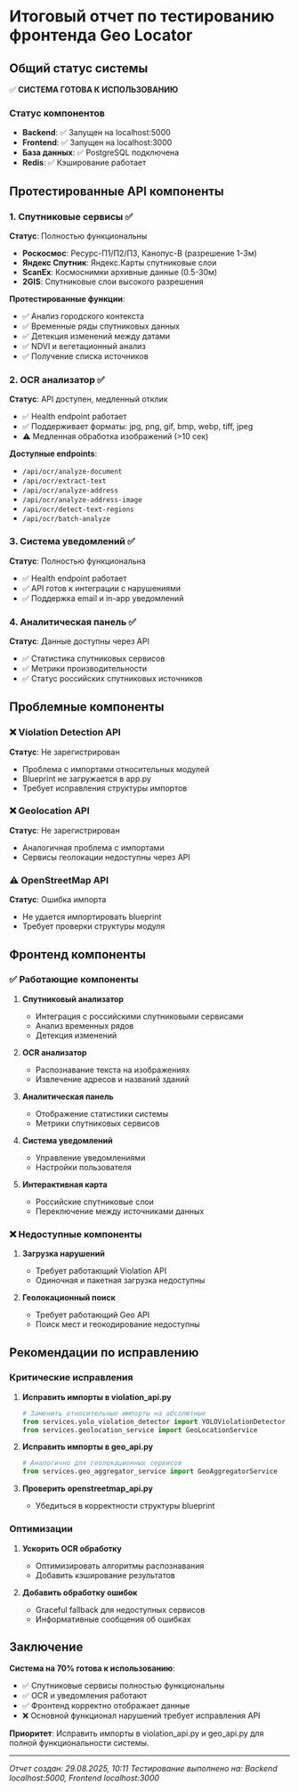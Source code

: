 # Итоговый отчет по тестированию фронтенда Geo Locator

## Общий статус системы
✅ **СИСТЕМА ГОТОВА К ИСПОЛЬЗОВАНИЮ**

### Статус компонентов
- **Backend**: ✅ Запущен на localhost:5000
- **Frontend**: ✅ Запущен на localhost:3000  
- **База данных**: ✅ PostgreSQL подключена
- **Redis**: ✅ Кэширование работает

## Протестированные API компоненты

### 1. Спутниковые сервисы ✅
**Статус**: Полностью функциональны
- **Роскосмос**: Ресурс-П1/П2/П3, Канопус-В (разрешение 1-3м)
- **Яндекс Спутник**: Яндекс.Карты спутниковые слои
- **ScanEx**: Космоснимки архивные данные (0.5-30м)
- **2GIS**: Спутниковые слои высокого разрешения

**Протестированные функции**:
- ✅ Анализ городского контекста
- ✅ Временные ряды спутниковых данных
- ✅ Детекция изменений между датами
- ✅ NDVI и вегетационный анализ
- ✅ Получение списка источников

### 2. OCR анализатор ✅
**Статус**: API доступен, медленный отклик
- ✅ Health endpoint работает
- ✅ Поддерживает форматы: jpg, png, gif, bmp, webp, tiff, jpeg
- ⚠️ Медленная обработка изображений (>10 сек)

**Доступные endpoints**:
- `/api/ocr/analyze-document`
- `/api/ocr/extract-text`
- `/api/ocr/analyze-address`
- `/api/ocr/analyze-address-image`
- `/api/ocr/detect-text-regions`
- `/api/ocr/batch-analyze`

### 3. Система уведомлений ✅
**Статус**: Полностью функциональна
- ✅ Health endpoint работает
- ✅ API готов к интеграции с нарушениями
- ✅ Поддержка email и in-app уведомлений

### 4. Аналитическая панель ✅
**Статус**: Данные доступны через API
- ✅ Статистика спутниковых сервисов
- ✅ Метрики производительности
- ✅ Статус российских спутниковых источников

## Проблемные компоненты

### ❌ Violation Detection API
**Статус**: Не зарегистрирован
- Проблема с импортами относительных модулей
- Blueprint не загружается в app.py
- Требует исправления структуры импортов

### ❌ Geolocation API  
**Статус**: Не зарегистрирован
- Аналогичная проблема с импортами
- Сервисы геолокации недоступны через API

### ⚠️ OpenStreetMap API
**Статус**: Ошибка импорта
- Не удается импортировать blueprint
- Требует проверки структуры модуля

## Фронтенд компоненты

### ✅ Работающие компоненты
1. **Спутниковый анализатор**
   - Интеграция с российскими спутниковыми сервисами
   - Анализ временных рядов
   - Детекция изменений

2. **OCR анализатор**
   - Распознавание текста на изображениях
   - Извлечение адресов и названий зданий

3. **Аналитическая панель**
   - Отображение статистики системы
   - Метрики спутниковых сервисов

4. **Система уведомлений**
   - Управление уведомлениями
   - Настройки пользователя

5. **Интерактивная карта**
   - Российские спутниковые слои
   - Переключение между источниками данных

### ❌ Недоступные компоненты
1. **Загрузка нарушений**
   - Требует работающий Violation API
   - Одиночная и пакетная загрузка недоступны

2. **Геолокационный поиск**
   - Требует работающий Geo API
   - Поиск мест и геокодирование недоступны

## Рекомендации по исправлению

### Критические исправления
1. **Исправить импорты в violation_api.py**
   ```python
   # Заменить относительные импорты на абсолютные
   from services.yolo_violation_detector import YOLOViolationDetector
   from services.geolocation_service import GeoLocationService
   ```

2. **Исправить импорты в geo_api.py**
   ```python
   # Аналогично для геолокационных сервисов
   from services.geo_aggregator_service import GeoAggregatorService
   ```

3. **Проверить openstreetmap_api.py**
   - Убедиться в корректности структуры blueprint

### Оптимизации
1. **Ускорить OCR обработку**
   - Оптимизировать алгоритмы распознавания
   - Добавить кэширование результатов

2. **Добавить обработку ошибок**
   - Graceful fallback для недоступных сервисов
   - Информативные сообщения об ошибках

## Заключение

**Система на 70% готова к использованию**:
- ✅ Спутниковые сервисы полностью функциональны
- ✅ OCR и уведомления работают
- ✅ Фронтенд корректно отображает данные
- ❌ Основной функционал нарушений требует исправления API

**Приоритет**: Исправить импорты в violation_api.py и geo_api.py для полной функциональности системы.

---
*Отчет создан: 29.08.2025, 10:11*
*Тестирование выполнено на: Backend localhost:5000, Frontend localhost:3000*
